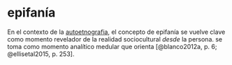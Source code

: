 # epifanía

En el contexto de la [autoetnografia](autoetnografia.md), el concepto de epifanía se vuelve clave como momento revelador de la realidad sociocultural *desde* la persona. se toma como momento analítico medular que orienta [@blanco2012a, p. 6; @ellisetal2015, p. 253].
